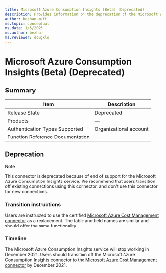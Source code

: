```yaml
---
title: Microsoft Azure Consumption Insights (Beta) (Deprecated)
description: Provides information on the deprecation of the Microsoft Azure Consumption Insights connector.
author: bezhan-msft
ms.topic: conceptual
ms.date: 1/5/2023
ms.author: bezhan
ms.reviewer: dougklo
---
```


# Microsoft Azure Consumption Insights (Beta) (Deprecated)

## Summary

| Item | Description |
| ---- | ----------- |
| Release State | Deprecated |
| Products | &mdash; |
| Authentication Types Supported | Organizational account |
| Function Reference Documentation | &mdash; |

## Deprecation

> [!NOTE]
> This connector is deprecated because of end of support for the Microsoft Azure Consumption Insights service. We recommend that users transition off existing connections using this connector, and don't use this connector for new connections.

### Transition instructions

Users are instructed to use the certified [Microsoft Azure Cost Management connector](azure-cost-management.md) as a replacement. The table and field names are similar and should offer the same functionality.

### Timeline

The Microsoft Azure Consumption Insights service will stop working in December 2021. Users should transition off the Microsoft Azure Consumption Insights connector to the [Microsoft Azure Cost Management connector](azure-cost-management.md) by December 2021.
